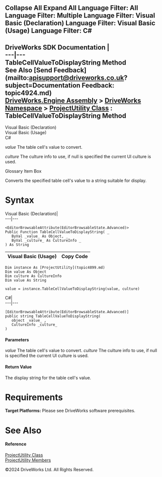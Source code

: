        

 Collapse All Expand All  Language Filter: All  Language Filter: Multiple  Language Filter: Visual Basic (Declaration) Language Filter: Visual Basic (Usage) Language Filter: C#  
---  
DriveWorks SDK Documentation  |   
---|---  
TableCellValueToDisplayString Method   
See Also [Send Feedback](mailto:apisupport@driveworks.co.uk?subject=Documentation Feedback: topic4924.md)  
[DriveWorks.Engine Assembly](topic2156.md) > [DriveWorks Namespace](topic2159.md) > [ProjectUtility Class](topic4899.md) : TableCellValueToDisplayString Method  
---  
  
Visual Basic (Declaration)    
Visual Basic (Usage)    
C# 

_value_
    The table cell's value to convert.

_culture_
    The culture info to use, if null is specified the current UI culture is used.

Glossary Item Box

Converts the specified table cell's value to a string suitable for display. 

# Syntax

Visual Basic (Declaration)|   
---|---  
      
    
    <EditorBrowsableAttribute(EditorBrowsableState.Advanced)>
    Public Function TableCellValueToDisplayString( _
       ByVal _value_ As Object, _
       ByVal _culture_ As CultureInfo _
    ) As String  
  
Visual Basic (Usage)| Copy Code  
---|---  
      
    
    Dim instance As [ProjectUtility](topic4899.md)
    Dim value As Object
    Dim culture As CultureInfo
    Dim value As String
     
    value = instance.TableCellValueToDisplayString(value, culture)  
  
C#|   
---|---  
      
    
    [EditorBrowsableAttribute(EditorBrowsableState.Advanced)]
    public string TableCellValueToDisplayString( 
       object _value_ ,
       CultureInfo _culture_
    )  
  
#### Parameters

 _value_
    The table cell's value to convert.
_culture_
    The culture info to use, if null is specified the current UI culture is used.

#### Return Value

The display string for the table cell's value.

# Requirements

**Target Platforms:** Please see DriveWorks software prerequisites.

# See Also

#### Reference

[ProjectUtility Class](topic4899.md)   
[ProjectUtility Members](topic4900.md)

©2024 DriveWorks Ltd. All Rights Reserved.
